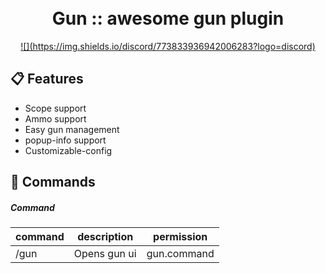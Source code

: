 <a align="center" href="https://raw.githubusercontent.com/TeamBixby/Gun/master/assets/icon.png">      </a>
<h1 align="center"><br>Gun :: awesome gun plugin</h1>
<p align="center"> <a href="https://discord.gg/invites/Py2vSwg3B3">![](https://img.shields.io/discord/773833936942006283?logo=discord)</a> </p>

## :clipboard: Features

* Scope support
* Ammo support
* Easy gun management
* popup-info support
* Customizable-config

## :pushpin: Commands

##### Command
|command|description|permission|
|---|---|---|
|/gun|Opens gun ui|gun.command|